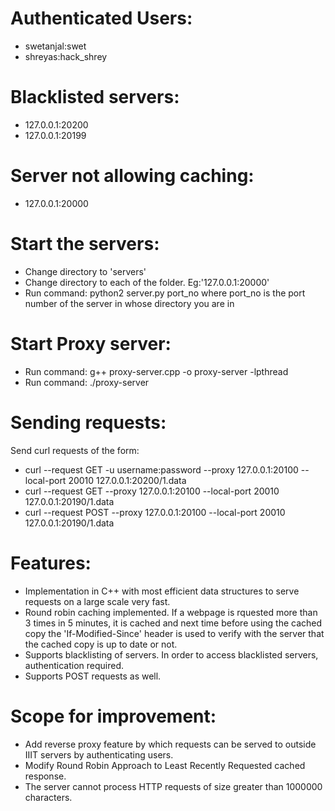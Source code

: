 # Authenticated Users:
- swetanjal:swet
- shreyas:hack_shrey

# Blacklisted servers:
- 127.0.0.1:20200
- 127.0.0.1:20199

# Server not allowing caching:
- 127.0.0.1:20000

# Start the servers:
- Change directory to 'servers'
- Change directory to each of the folder. Eg:'127.0.0.1:20000'
- Run command: python2 server.py port_no
where port_no is the port number of the server in whose directory you are in

# Start Proxy server:
- Run command: g++ proxy-server.cpp -o proxy-server -lpthread
- Run command: ./proxy-server

# Sending requests:
Send curl requests of the form:
- curl --request GET -u username:password --proxy 127.0.0.1:20100 --local-port 20010 127.0.0.1:20200/1.data
- curl --request GET --proxy 127.0.0.1:20100 --local-port 20010 127.0.0.1:20190/1.data
- curl --request POST --proxy 127.0.0.1:20100 --local-port 20010 127.0.0.1:20190/1.data

# Features:
- Implementation in C++ with most efficient data structures to serve requests on a large scale very fast.
- Round robin caching implemented. If a webpage is rquested more than 3 times in 5 minutes, it is cached and next time before using the cached copy the 'If-Modified-Since' header is used to verify with the server that the cached copy is up to date or not.
- Supports blacklisting of servers. In order to access blacklisted servers, authentication required.
- Supports POST requests as well.

# Scope for improvement:
- Add reverse proxy feature by which requests can be served to outside IIIT servers by authenticating users.
- Modify Round Robin Approach to Least Recently Requested cached response.
- The server cannot process HTTP requests of size greater than 1000000 characters.
